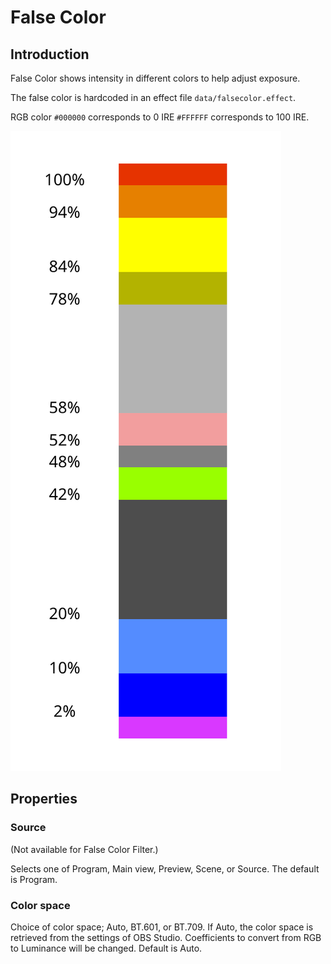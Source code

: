 # False Color

## Introduction

False Color shows intensity in different colors to help adjust exposure.

The false color is hardcoded in an effect file `data/falsecolor.effect`.

RGB color `#000000` corresponds to 0&nbsp;IRE `#FFFFFF` corresponds to 100&nbsp;IRE.

<img src="falsecolor.svg" alt="color table"/>

## Properties

### Source
(Not available for False Color Filter.)

Selects one of Program, Main view, Preview, Scene, or Source.
The default is Program.

### Color space

Choice of color space; Auto, BT.601, or BT.709.
If Auto, the color space is retrieved from the settings of OBS Studio.
Coefficients to convert from RGB to Luminance will be changed.
Default is Auto.


